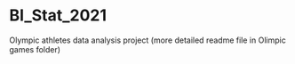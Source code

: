 # BI_Stat_2021
Olympic athletes data analysis project (more detailed readme file in Olimpic games folder)
